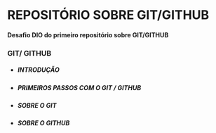 # REPOSITÓRIO SOBRE GIT/GITHUB

#### Desafio DIO do primeiro repositório sobre GIT/GITHUB



### GIT/ GITHUB

- ##### INTRODUÇÃO

- ##### PRIMEIROS PASSOS COM O GIT / GITHUB

- ##### SOBRE O GIT

- ##### SOBRE O GITHUB
